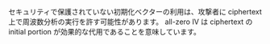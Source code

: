 
<p>    セキュリティで保護されていない初期化ベクターの利用は、攻撃者に ciphertext 上で周波数分析の実行を許す可能性があります。 all-zero IV は ciphertext の initial portion が効果的な代用であることを意味しています。 </p>
